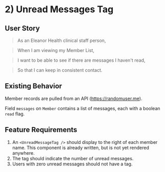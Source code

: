 # 2) Unread Messages Tag

## User Story

> As an Eleanor Health clinical staff person,

> When I am viewing my Member List,

> I want to be able to see if there are messages I haven't read,

> So that I can keep in consistent contact.

## Existing Behavior

Member records are pulled from an API (https://randomuser.me).

Field `messages` on `Member` contains a list of messages, each with a boolean `read` flag.

## Feature Requirements

1. An `<UnreadMessageTag />` should display to the right of each member name. This component is already written, but is not yet rendered anywhere.
2. The tag should indicate the number of unread messages.
3. Users with zero unread messages should not have a tag.
